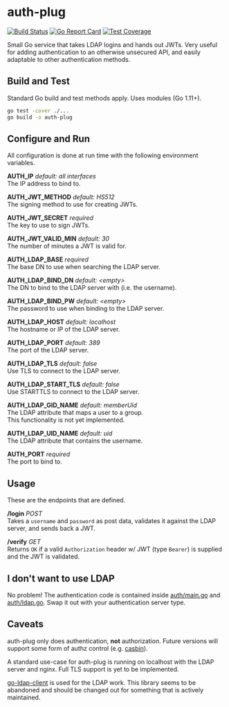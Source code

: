 auth-plug
===

[![Build Status][travis-badge]][travis]
[![Go Report Card][goreport-badge]][goreport]
[![Test Coverage][coverage]][codeclimate]

[travis-badge]: https://travis-ci.org/mjslabs/auth-plug.svg?branch=master
[travis]: https://travis-ci.org/mjslabs/auth-plug
[goreport-badge]: https://goreportcard.com/badge/github.com/mjslabs/auth-plug
[goreport]: https://goreportcard.com/report/github.com/mjslabs/auth-plug
[coverage]: https://api.codeclimate.com/v1/badges/4976c6d311f5c4ac37c4/test_coverage
[codeclimate]: https://codeclimate.com/github/mjslabs/auth-plug/test_coverage

Small Go service that takes LDAP logins and hands out JWTs. Very useful for adding
authentication to an otherwise unsecured API, and easily adaptable to other authentication methods.

Build and Test
---

Standard Go build and test methods apply. Uses modules (Go 1.11+).

```bash
go test -cover ./...
go build -o auth-plug
```

Configure and Run
---

All configuration is done at run time with the following environment variables.

**AUTH_IP** _default: all interfaces_  
The IP address to bind to.

**AUTH_JWT_METHOD** _default: HS512_  
The signing method to use for creating JWTs.

**AUTH_JWT_SECRET** _required_  
The key to use to sign JWTs.

**AUTH_JWT_VALID_MIN** _default: 30_  
The number of minutes a JWT is valid for.

**AUTH_LDAP_BASE** _required_  
The base DN to use when searching the LDAP server.

**AUTH_LDAP_BIND_DN** _default: \<empty\>_  
The DN to bind to the LDAP server with (i.e. the username).

**AUTH_LDAP_BIND_PW** _default: \<empty\>_  
The password to use when binding to the LDAP server.

**AUTH_LDAP_HOST** _default: localhost_  
The hostname or IP of the LDAP server.

**AUTH_LDAP_PORT** _default: 389_  
The port of the LDAP server.

**AUTH_LDAP_TLS** _default: false_  
Use TLS to connect to the LDAP server.

**AUTH_LDAP_START_TLS** _default: false_  
Use STARTTLS to connect to the LDAP server.

**AUTH_LDAP_GID_NAME** _default: memberUid_  
The LDAP attribute that maps a user to a group.  
This functionality is not yet implemented.

**AUTH_LDAP_UID_NAME** _default: uid_  
The LDAP attribute that contains the username.

**AUTH_PORT** _required_  
The port to bind to.

Usage
---

These are the endpoints that are defined.

**/login** _POST_  
Takes a `username` and `password` as post data, validates it against the LDAP server, and sends back a JWT.

**/verify** _GET_  
Returns `OK` if a valid `Authorization` header w/ JWT (type `Bearer`) is supplied and the JWT is validated.

I don't want to use LDAP
---

No problem! The authentication code is contained inside [auth/main.go](auth/main.go) and [auth/ldap.go](auth/ldap.go). Swap it out with your authentication server type.

Caveats
---

auth-plug only does authentication, **not** authorization. Future versions will support some form of authz control (e.g. [casbin](https://github.com/casbin/casbin)).

A standard use-case for auth-plug is running on localhost with the LDAP server and nginx. Full TLS support is yet to be implemented.

[go-ldap-client](https://github.com/jtblin/go-ldap-client) is used for the LDAP work. This library seems to be abandoned and should be changed out for something that is actively maintained.
